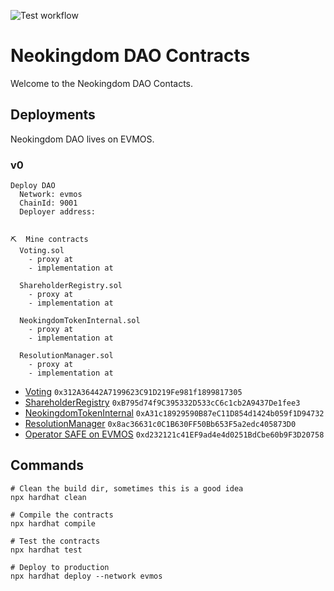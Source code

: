 ![Test workflow](https://github.com/NeokingdomDAO/contracts/actions/workflows/node.yml/badge.svg)

# Neokingdom DAO Contracts

Welcome to the Neokingdom DAO Contacts.

## Deployments

Neokingdom DAO lives on EVMOS.

### v0

```
Deploy DAO
  Network: evmos
  ChainId: 9001
  Deployer address: 


⛏️  Mine contracts
  Voting.sol
    - proxy at 
    - implementation at 

  ShareholderRegistry.sol
    - proxy at 
    - implementation at 

  NeokingdomTokenInternal.sol
    - proxy at 
    - implementation at 

  ResolutionManager.sol
    - proxy at 
    - implementation at 
```

- [Voting](https://escan.live/address/0x312A36442A7199623C91D219Fe981f1899817305) `0x312A36442A7199623C91D219Fe981f1899817305`
- [ShareholderRegistry](https://escan.live/address/0xB795d74f9C395332D533cC6c1cb2A9437De1fee3) `0xB795d74f9C395332D533cC6c1cb2A9437De1fee3`
- [NeokingdomTokenInternal](https://escan.live/address/0xA31c18929590B87eC11D854d1424b059f1D94732) `0xA31c18929590B87eC11D854d1424b059f1D94732`
- [ResolutionManager](https://escan.live/address/0x8ac36631c0C1B630FF50Bb653F5a2edc405873D0) `0x8ac36631c0C1B630FF50Bb653F5a2edc405873D0`
- [Operator SAFE on EVMOS](https://safe.evmos.org/evmos:0xd232121c41EF9ad4e4d0251BdCbe60b9F3D20758) `0xd232121c41EF9ad4e4d0251BdCbe60b9F3D20758`

## Commands

```
# Clean the build dir, sometimes this is a good idea
npx hardhat clean

# Compile the contracts
npx hardhat compile

# Test the contracts
npx hardhat test

# Deploy to production
npx hardhat deploy --network evmos
```
